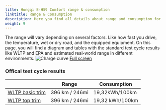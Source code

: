 ```yaml
---
title: Hongqi E-HS9 Comfort range & consumption
linktitle: Range & Consumption
description: Here you find all details about range and consumption for Hongqi E-HS9 Comfort.
weight: 9
---
```

<!-- markdownlint-disable MD033 -->

The range will vary depending on several factors. Like how fast you drive, the temperature, wet or dry road, and the equipped equipment. On this page, you will find a diagram and tables with the standard test cycle results like WLTP and EPA and estimated real-world range in different environments. 
![Charge curve](../range.svg  "Range information")
[Full screen](../range.svg)

### Offical test cycle results


| | Range  | Consumption  |
|----|-----|------|
| [WLTP basic trim](../../../../../guides/understandingrange/wltp/) | 396 km / 246mi |19,32kWh/100km | 
| [WLTP top trim](../../../../../guides/understandingrange/wltp/) | 396 km / 246mi | 19,32 kWh/100km | 
